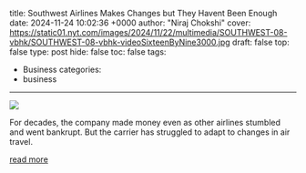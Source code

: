 title: Southwest Airlines Makes Changes but They Havent Been Enough
date: 2024-11-24 10:02:36 +0000
author: "Niraj Chokshi"
cover: https://static01.nyt.com/images/2024/11/22/multimedia/SOUTHWEST-08-vbhk/SOUTHWEST-08-vbhk-videoSixteenByNine3000.jpg
draft: false
top: false
type: post
hide: false
toc: false
tags:
  - Business
categories:
  - business
---

![](https://static01.nyt.com/images/2024/11/22/multimedia/SOUTHWEST-08-vbhk/SOUTHWEST-08-vbhk-videoSixteenByNine3000.jpg)

For decades, the company made money even as other airlines stumbled and went bankrupt. But the carrier has struggled to adapt to changes in air travel.

[read more](https://www.nytimes.com/2024/11/24/business/southwest-airlines-travel.html)
